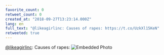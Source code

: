 ```yaml
---
favorite_count: 0
retweet_count: 0
created_at: "2018-09-27T13:23:14.000Z"
lang: en
full_text: "@likeagirlinc: Causes of rapes: https://t.co/UzkXl15KeN"
retweeted: true
---
```


[@likeagirlinc](https://twitter.com/likeagirlinc): Causes of rapes:
![Embedded Photo](https://twitter-media-coderbyheart.s3.eu-north-1.amazonaws.com/1045302847892541440-DoElLfnXcAAOMYj.jpg)
